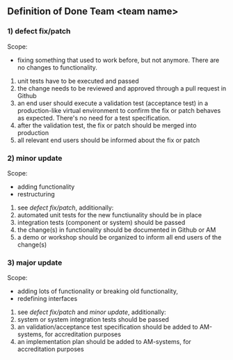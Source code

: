 ## Definition of Done Team \<team name>

### 1) defect fix/patch

Scope: 
* fixing something that used to work before, but not anymore. There are no changes to functionality.

1) unit tests have to be executed and passed
2) the change needs to be reviewed and approved through a pull request in Github
3) an end user should execute a validation test (acceptance test) in a production-like virtual environment to confirm the fix or patch behaves as expected. There's no need for a test specification.
4) after the validation test, the fix or patch should be merged into production
5) all relevant end users should be informed about the fix or patch

### 2) minor update

Scope: 
* adding functionality
* restructuring

1) see *defect fix/patch*, additionally:
2) automated unit tests for the new functiunality should be in place
3) integration tests (component or system) should be passed
4) the change(s) in functionality should be documented in Github or AM
5) a demo or workshop should be organized to inform all end users of the change(s)


### 3) major update

Scope:
* adding lots of functionality or breaking old functionality, 
* redefining interfaces

1) see *defect fix/patch* and *minor update*, additionally:
2) system or system integration tests should be passed
3) an validation/acceptance test specification should be added to AM-systems, for accreditation purposes
4) an implementation plan should be added to AM-systems, for accreditation purposes

